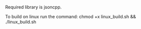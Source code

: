 Required library is jsoncpp.

To build on linux run the command:
chmod +x linux_build.sh && ./linux_build.sh
